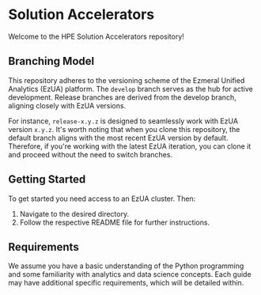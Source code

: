 # Solution Accelerators

Welcome to the HPE Solution Accelerators repository!

## Branching Model

This repository adheres to the versioning scheme of the Ezmeral Unified Analytics (EzUA) platform.
The `develop` branch serves as the hub for active development. Release branches are derived from the
develop branch, aligning closely with EzUA versions.

For instance, `release-x.y.z` is designed to seamlessly work with EzUA version `x.y.z`. It's worth
noting that when you clone this repository, the default branch aligns with the most recent EzUA
version by default. Therefore, if you're working with the latest EzUA iteration, you can clone it
and proceed without the need to switch branches.

## Getting Started

To get started you need access to an EzUA cluster. Then:

1. Navigate to the desired directory.
1. Follow the respective README file for further instructions.

## Requirements

We assume you have a basic understanding of the Python programming and some familiarity with
analytics and data science concepts. Each guide may have additional specific requirements, which
will be detailed within.
